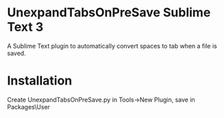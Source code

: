 # UnexpandTabsOnPreSave Sublime Text 3

A Sublime Text plugin to automatically convert spaces to tab when a file is saved.

# Installation
Create UnexpandTabsOnPreSave.py in Tools->New Plugin, save in Packages\User
